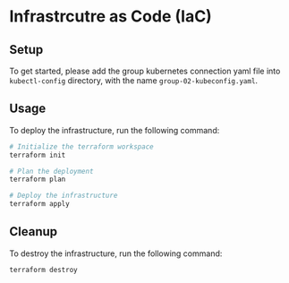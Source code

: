 # Infrastrcutre as Code (IaC)

## Setup

To get started, please add the group kubernetes connection yaml file into `kubectl-config` directory, with the name `group-02-kubeconfig.yaml`.

## Usage

To deploy the infrastructure, run the following command:

```bash
# Initialize the terraform workspace
terraform init

# Plan the deployment
terraform plan

# Deploy the infrastructure
terraform apply
```

## Cleanup

To destroy the infrastructure, run the following command:

```bash
terraform destroy
```
